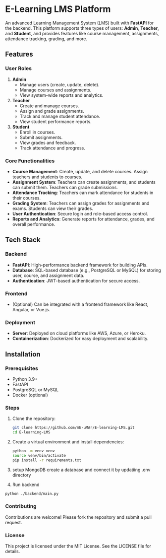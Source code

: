 # E-Learning LMS Platform

An advanced Learning Management System (LMS) built with **FastAPI** for the backend. This platform supports three types of users: **Admin**, **Teacher**, and **Student**, and provides features like course management, assignments, attendance tracking, grading, and more.

## Features

### User Roles
1. **Admin**
   - Manage users (create, update, delete).
   - Manage courses and assignments.
   - View system-wide reports and analytics.
2. **Teacher**
   - Create and manage courses.
   - Assign and grade assignments.
   - Track and manage student attendance.
   - View student performance reports.
3. **Student**
   - Enroll in courses.
   - Submit assignments.
   - View grades and feedback.
   - Track attendance and progress.

### Core Functionalities
- **Course Management**: Create, update, and delete courses. Assign teachers and students to courses.
- **Assignment System**: Teachers can create assignments, and students can submit them. Teachers can grade submissions.
- **Attendance Tracking**: Teachers can mark attendance for students in their courses.
- **Grading System**: Teachers can assign grades for assignments and exams. Students can view their grades.
- **User Authentication**: Secure login and role-based access control.
- **Reports and Analytics**: Generate reports for attendance, grades, and overall performance.

## Tech Stack

### Backend
- **FastAPI**: High-performance backend framework for building APIs.
- **Database**: SQL-based database (e.g., PostgreSQL or MySQL) for storing user, course, and assignment data.
- **Authentication**: JWT-based authentication for secure access.

### Frontend
- (Optional) Can be integrated with a frontend framework like React, Angular, or Vue.js.

### Deployment
- **Server**: Deployed on cloud platforms like AWS, Azure, or Heroku.
- **Containerization**: Dockerized for easy deployment and scalability.

## Installation

### Prerequisites
- Python 3.9+
- FastAPI
- PostgreSQL or MySQL
- Docker (optional)

### Steps
1. Clone the repository:
   ```sh
   git clone https://github.com/mE-uMAr/E-learning-LMS.git
   cd E-learning-LMS
   ```

2. Create a virtual environment and install dependencies:
    ```sh
    python -m venv venv
    source venv/bin/activate
    pip install -r requirements.txt
    ```
3. setup MongoDB 
create a database and connect it by updatiing .env directory

4. Run backend
```sh
python ./backend/main.py
```
### Contributing
Contributions are welcome! Please fork the repository and submit a pull request.

### License
This project is licensed under the MIT License. See the LICENSE file for details.